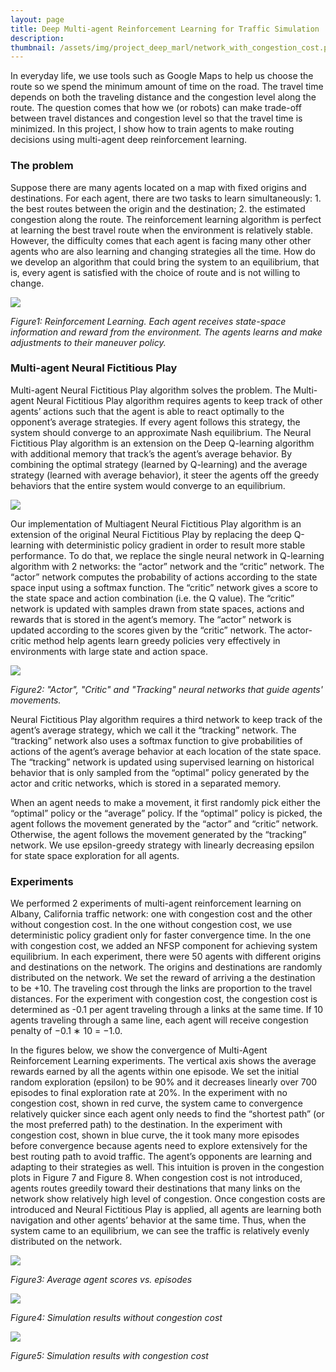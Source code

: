 ```yaml
---
layout: page
title: Deep Multi-agent Reinforcement Learning for Traffic Simulation
description: 
thumbnail: /assets/img/project_deep_marl/network_with_congestion_cost.png
---
```


In everyday life, we use tools such as Google Maps to help us choose the route so we spend the minimum amount of time on the road. The travel time depends on both the traveling distance and the congestion level along the route. The question comes that how we (or robots) can make trade-off between travel distances and congestion level so that the travel time is minimized. In this project, I show how to train agents to make routing decisions using multi-agent deep reinforcement learning. 

### The problem
Suppose there are many agents located on a map with fixed origins and destinations. For each agent, there are two tasks to learn simultaneously: 1. the best routes between the origin and the destination; 2. the estimated congestion along the route.
The reinforcement learning algorithm is perfect at learning the best travel route when the environment is relatively stable. However, the difficulty comes that each agent is facing many other other agents who are also learning and changing strategies all the time. How do we develop an algorithm that could bring the system to an equilibrium, that is, every agent is satisfied with the choice of route and is not willing to change.

<img class="three" src="{{ site.baseurl }}/assets/img/project_deep_marl/rl_diagram.png">
<p>
<em>Figure1: Reinforcement Learning. Each agent receives state-space information and reward from the environment. The agents learns and make adjustments to their maneuver policy.</em>
</p>

### Multi-agent Neural Fictitious Play
Multi-agent Neural Fictitious Play algorithm solves the problem. The Multi-agent Neural Fictitious Play algorithm requires agents to keep track of other agents’ actions such that the agent is able to react optimally to the opponent’s average strategies. If every agent follows this strategy, the system should converge to an approximate Nash equilibrium. The Neural Fictitious Play algorithm is an extension on the Deep Q-learning algorithm with additional memory that track’s the agent’s average behavior. By combining the optimal strategy (learned by Q-learning) and the average strategy (learned with average behavior), it steer the agents off the greedy behaviors that the entire system would converge to an equilibrium.

<img class="three" src="{{ site.baseurl }}/assets/img/project_deep_marl/algorithm.png">

Our implementation of Multiagent Neural Fictitious Play algorithm is an extension of the original Neural Fictitious Play by replacing the deep Q-learning with deterministic policy gradient in order to result more stable performance. To do that, we replace the single neural network in Q-learning algorithm with 2 networks: the “actor” network and the “critic” network. The “actor” network computes the probability of actions according to the state space input using a softmax function. The “critic” network gives a score to the state space and action combination (i.e. the Q value). The “critic” network is updated with samples drawn from state spaces, actions and rewards that is stored in the agent’s memory. The “actor” network is updated according to the scores given by the “critic” network. The actor-critic method help agents learn greedy policies very effectively in environments with large state and action space.

<img class="three" src="{{ site.baseurl }}/assets/img/project_deep_marl/rl_neural_networks.png">
<p>
<em>Figure2: "Actor", "Critic" and "Tracking" neural networks that guide agents' movements.</em>
</p>


Neural Fictitious Play algorithm requires a third network to keep track of the agent’s average strategy, which we call it the “tracking” network. The “tracking” network also uses a softmax function to give probabilities of actions of the agent’s average behavior at each location of the state space. The “tracking” network is updated using supervised learning on historical behavior that is only sampled from the “optimal” policy generated by the actor and critic networks, which is stored in a separated memory.

When an agent needs to make a movement, it first randomly pick either the “optimal” policy or the “average” policy. If the “optimal” policy is picked, the agent follows the movement generated by the “actor” and “critic” network. Otherwise, the agent follows the movement generated by the “tracking” network. We use epsilon-greedy strategy with linearly decreasing epsilon for state space exploration for all agents.




### Experiments
We performed 2 experiments of multi-agent reinforcement learning on Albany, California traffic network: one with congestion cost and the other without congestion cost. In the one without congestion cost, we use deterministic policy gradient only for faster convergence time. In the one with congestion cost, we added an NFSP component for achieving system equilibrium. In each experiment, there were 50 agents with different origins and destinations on the network. The origins and destinations are randomly distributed on the network. We set the reward of arriving a the destination to be +10. The traveling cost through the links are proportion to the travel distances. For the experiment with congestion cost, the congestion cost is determined as -0.1 per agent traveling through a links at the same time. If 10 agents traveling through a same line, each agent will receive congestion penalty of −0.1 ∗ 10 = −1.0.

<!-- The state space reinforcement learning is defined as the composition for the agent’s current location, origin, location, and other agents’ locations. We use one-hot encoding of nodes on the traffic network to specify location of interest. Thus, as the Albany traffic network has 250 nodes, the state space encoding is a vector of size 250 ∗ 4 = 1000. The action space in our experiment has 9 components that 8 of them specifying different turn type according the angle of turns. The last action is a staying action that allow the agents to wait at a certain location without receiving traveling or congestion penalties.
The neural network architectures for the multi-agent Reinforcement Learning are specified as the following. The 3 neural networks that governs the policy of the agents (actor, critic and tracking networks) all have the same architecture. The input dimension of the networks is dimension of the state space, which is 1000. The output dimension is 9, which are corresponding to the 9 actions defined above. Each of the network has 2 hidden layers with 256 units in each layer. We use RMSProp optimizer and 0.001 initial learning rate for the networks. -->

In the figures below, we show the convergence of Multi-Agent Reinforcement Learning experiments. The vertical axis shows the average rewards earned by all the agents within one episode. We set the initial random exploration (epsilon) to be 90% and it decreases linearly over 700 episodes to final exploration rate at 20%. In the experiment with no congestion cost, shown in red curve, the system came to convergence relatively quicker since each agent only needs to find the “shortest path” (or the most preferred path) to the destination. In the experiment with congestion cost, shown in blue curve, the it took many more episodes before convergence because agents need to explore extensively for the best routing path to avoid traffic. The agent’s opponents are learning and adapting to their strategies as well. This intuition is proven in the congestion plots in Figure 7 and Figure 8. When congestion cost is not introduced, agents routes greedily toward their destinations that many links on the network show relatively high level of congestion. Once congestion costs are introduced and Neural Fictitious Play is applied, all agents are learning both navigation and other agents’ behavior at the same time. Thus, when the system came to an equilibrium, we can see the traffic is relatively evenly distributed on the network.


<img class="two" src="{{ site.baseurl }}/assets/img/project_deep_marl/RL_convergence.png">
<p>
<em>Figure3: Average agent scores vs. episodes</em>
</p>



<img class="two" src="{{ site.baseurl }}/assets/img/project_deep_marl/network_without_congestion_cost.png">
<p>
<em>Figure4: Simulation results without congestion cost</em>
</p>


<p>
<img class="two" src="{{ site.baseurl }}/assets/img/project_deep_marl/network_with_congestion_cost.png">
</p>
<p>
<em>Figure5: Simulation results with congestion cost</em>
</p>

